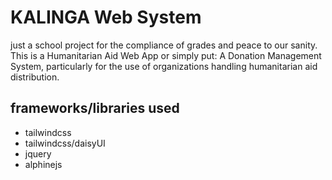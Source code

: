 # KALINGA Web System
just a school project for the compliance of grades and peace to our sanity. This is a Humanitarian Aid Web App or simply put: A Donation Management System, particularly for the use of organizations handling humanitarian aid distribution. 

## frameworks/libraries used
- tailwindcss
- tailwindcss/daisyUI
- jquery
- alphinejs
